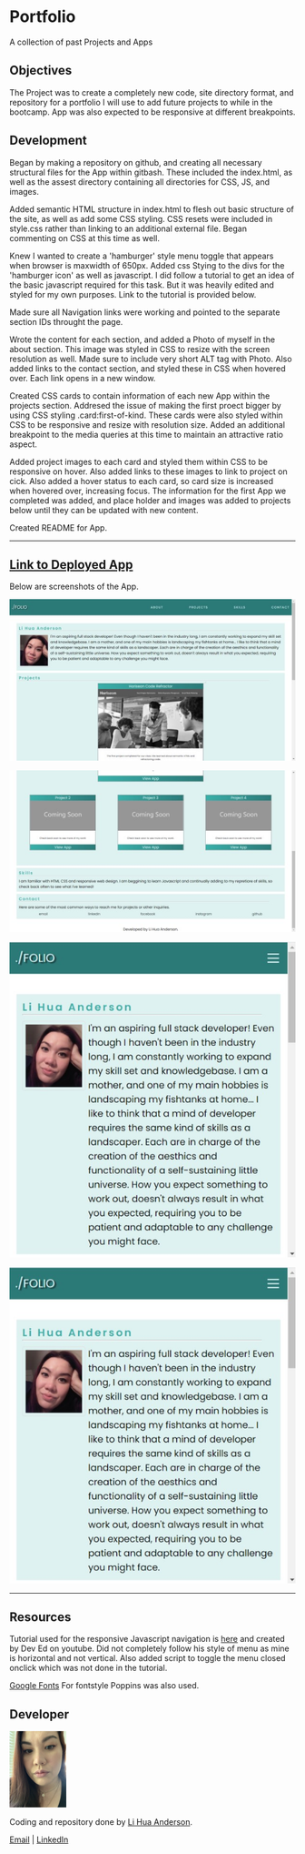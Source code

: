 # Portfolio
A collection of past Projects and Apps

## Objectives

The Project was to create a completely new code, site directory format, and repository for a portfolio I will use to add future projects to while in the bootcamp. App was also expected to be responsive at different breakpoints.



## Development

Began by making a repository on github, and creating all necessary structural files for the App within gitbash. These included the index.html, as well as the assest directory containing all directories for CSS, JS, and images.

Added semantic HTML structure in index.html to flesh out basic structure of the site, as well as add some CSS styling. CSS resets were included in style.css rather than linking to an additional external file. Began commenting on CSS at this time as well.

Knew I wanted to create a 'hamburger' style menu toggle that appears when browser is maxwidth of 650px. Added css Stying to the divs for the 'hamburger icon' as well as javascript. I did follow a tutorial to get an idea of the basic javascript required for this task. But it was heavily edited and styled for my own purposes. Link to the tutorial is provided below.

Made sure all Navigation links were working and pointed to the separate section IDs throught the page.

Wrote the content for each section, and added a Photo of myself in the about section. This image was styled in CSS to resize with the screen resolution as well. Made sure to include very short ALT tag with Photo. Also added links to the contact section, and styled these in CSS when hovered over. Each link opens in a new window.

Created CSS cards to contain information of each new App within the projects section. Addresed the issue of making the first proect bigger by using CSS styling .card:first-of-kind. These cards were also styled within CSS to be responsive and resize with resolution size. Added an additional breakpoint to the media queries at this time to maintain an attractive ratio aspect. 

Added project images to each card and styled them within CSS to be responsive on hover. Also added links to these images to link to project on cick. Also added a hover status to each card, so card size is increased when hovered over, increasing focus. The information for the first App we completed was added, and place holder and images was added to projects below until they can be updated with new content.

Created README for App.

---

## [Link to Deployed App](https://chopsushi206.github.io/Portfolio/)

Below are screenshots of the App.

![Top Half of Full Size Screenshot](readmeimg/fullsize1.jpg)

![Bottom Half of Full Size Screenshot](readmeimg/fullsize2.jpg)

![Top of Breakpoint Screenshot](readmeimg/breakpoint1.jpg)

![Lower of Breakpoint Screenshot](readmeimg/breakpoint1.jpg)

---

## Resources

Tutorial used for the responsive Javascript navigation is [here](https://www.youtube.com/watch?v=gXkqy0b4M5g) and created by Dev Ed on youtube. Did not completely follow his style of menu as mine is horizontal and not vertical. Also added script to toggle the menu closed onclick which was not done in the tutorial.

[Google Fonts](https://fonts.google.com/) For fontstyle Poppins was also used.

## Developer

<img src="readmeimg/developer.png" width="100">

 Coding and repository done by [Li Hua Anderson](https://github.com/chopsushi206).

[Email](mailto:lihua.anderson@gmail.com) | [LinkedIn](https://linkedin.com/in/li-hua-anderson-b259b7144)